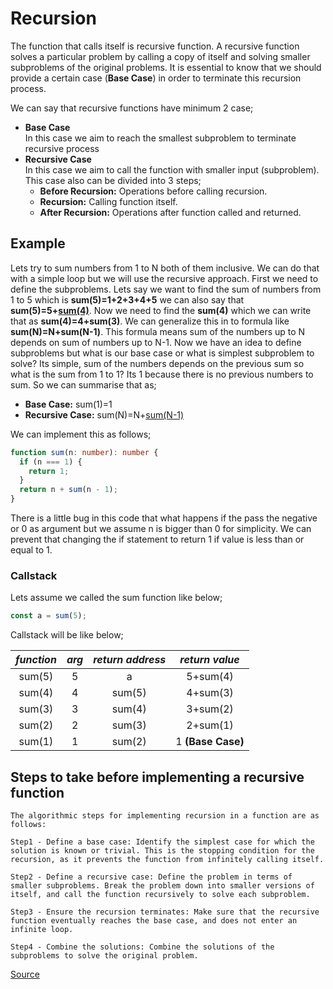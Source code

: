 # Recursion

The function that calls itself is recursive function. A recursive function solves a particular problem by calling a copy of itself and solving smaller subproblems of the original problems. It is essential to know that we should provide a certain case (<b>Base Case</b>) in order to terminate this recursion process.

We can say that recursive functions have minimum 2 case;

- <b>Base Case</b><br>
  In this case we aim to reach the smallest subproblem to terminate recursive process
- <b>Recursive Case</b><br>
  In this case we aim to call the function with smaller input (subproblem). This case also can be divided into 3 steps;
  - <b>Before Recursion:</b> Operations before calling recursion.
  - <b>Recursion:</b> Calling function itself.
  - <b>After Recursion:</b> Operations after function called and returned.

## Example

Lets try to sum numbers from 1 to N both of them inclusive. We can do that with a simple loop but we will use the recursive approach. First we need to define the subproblems. Lets say we want to find the sum of numbers from 1 to 5 which is <b>sum(5)=1+2+3+4+5</b> we can also say that <b>sum(5)=5+<u>sum(4)</u></b>. Now we need to find the <b>sum(4)</b> which we can write that as <b>sum(4)=4+sum(3)</b>. We can generalize this in to formula like <b>sum(N)=N+sum(N-1)</b>. This formula means sum of the numbers up to N depends on sum of numbers up to N-1. Now we have an idea to define subproblems but what is our base case or what is simplest subproblem to solve? Its simple, sum of the numbers depends on the previous sum so what is the sum from 1 to 1? Its 1 because there is no previous numbers to sum. So we can summarise that as;

- <b>Base Case:</b> sum(1)=1
- <b>Recursive Case:</b> sum(N)=N+<u>sum(N-1)</u>

We can implement this as follows;

```ts
function sum(n: number): number {
  if (n === 1) {
    return 1;
  }
  return n + sum(n - 1);
}
```

There is a little bug in this code that what happens if the pass the negative or 0 as argument but we assume n is bigger than 0 for simplicity. We can prevent that changing the if statement to return 1 if value is less than or equal to 1.

### Callstack

Lets assume we called the sum function like below;

```ts
const a = sum(5);
```

Callstack will be like below;

| **_function_** | **_arg_** | **_return address_** |  **_return value_**  |
| :------------: | :-------: | :------------------: | :------------------: |
|     sum(5)     |     5     |          a           |       5+sum(4)       |
|     sum(4)     |     4     |        sum(5)        |       4+sum(3)       |
|     sum(3)     |     3     |        sum(4)        |       3+sum(2)       |
|     sum(2)     |     2     |        sum(3)        |       2+sum(1)       |
|     sum(1)     |     1     |        sum(2)        | 1 <b>(Base Case)</b> |

## Steps to take before implementing a recursive function

```
The algorithmic steps for implementing recursion in a function are as follows:

Step1 - Define a base case: Identify the simplest case for which the solution is known or trivial. This is the stopping condition for the recursion, as it prevents the function from infinitely calling itself.

Step2 - Define a recursive case: Define the problem in terms of smaller subproblems. Break the problem down into smaller versions of itself, and call the function recursively to solve each subproblem.

Step3 - Ensure the recursion terminates: Make sure that the recursive function eventually reaches the base case, and does not enter an infinite loop.

Step4 - Combine the solutions: Combine the solutions of the subproblems to solve the original problem.
```

[Source](https://www.geeksforgeeks.org/introduction-to-recursion-data-structure-and-algorithm-tutorials/)<br>
